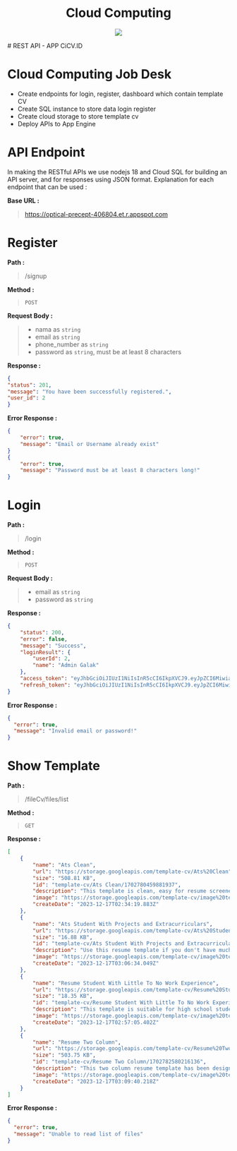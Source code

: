 <h1 align="center">Cloud Computing</h1>
<p align="center"><img src="https://github.com/lohlohko/CiCv-ID/assets/142643683/be5e6a68-931b-42b5-b17f-ab81c213af6e"></p>
# REST API - APP CiCV.ID

# Cloud Computing Job Desk
- Create endpoints for login, register, dashboard which contain template CV
- Create SQL instance to store data login register
- Create cloud storage to store template cv
- Deploy APIs to App Engine

# API Endpoint
In making the RESTful APIs we use nodejs 18 and Cloud SQL for building an API server, and for responses using JSON format.
Explanation for each endpoint that can be used :

**Base URL :**
> https://optical-precept-406804.et.r.appspot.com

# Register

**Path :**

> /signup

**Method :**

> `POST`

**Request Body :**

> - nama as `string`
> - email as `string`
> - phone_number as `string`
> - password as `string`, must be at least 8 characters

**Response :**

```json
{
"status": 201,
"message": "You have been successfully registered.",
"user_id": 2
}
```

**Error Response :**

```json
{
    "error": true,
    "message": "Email or Username already exist"
}
{
    "error": true,
    "message": "Password must be at least 8 characters long!"
}
```

# Login

**Path :**

> /login

**Method :**

> `POST`

**Request Body :**

> - email as `string`
> - password as `string`

**Response :**

```json
{
    "status": 200,
    "error": false,
    "message": "Success",
    "loginResult": {
        "userId": 2,
        "name": "Admin Galak"
    },
    "access_token": "eyJhbGciOiJIUzI1NiIsInR5cCI6IkpXVCJ9.eyJpZCI6MiwiaWF0IjoxNzAxNzk3NDAyLCJleHAiOjE3MDE3OTg2MDJ9.Rtxm5NP5vTMZflqnE1i5CxHJOPRTaqxlQKaOcp2wLkY",
    "refresh_token": "eyJhbGciOiJIUzI1NiIsInR5cCI6IkpXVCJ9.eyJpZCI6MiwiaWF0IjoxNzAxNzk3NDAyLCJleHAiOjE3MDE4ODM4MDJ9.4_8NQDaRhLFFb1Rz_LeNNElNr3rbHKMOPiUiShDKRjg"
}
```

**Error Response :**

```json
{
  "error": true,
  "message": "Invalid email or password!"
}
```

# Show Template

**Path :**

> /fileCv/files/list

**Method :**

> `GET`

**Response :**

```json
[
    {
        "name": "Ats Clean",
        "url": "https://storage.googleapis.com/template-cv/Ats%20Clean",
        "size": "508.81 KB",
        "id": "template-cv/Ats Clean/1702780459881937",
        "description": "This template is clean, easy for resume screeners to read, and effective at mentioning key accomplishments and projects from specific work experience. This will be useful if you've been with a company for a long time, or have worked as a consultant, and want to show hiring managers your most impressive accomplishments",
        "image": "https://storage.googleapis.com/template-cv/image%20template/Ats%20Clean.png",
        "createDate": "2023-12-17T02:34:19.883Z"
    },
    {
        "name": "Ats Student With Projects and Extracurriculars",
        "url": "https://storage.googleapis.com/template-cv/Ats%20Student%20With%20Projects%20and%20Extracurriculars",
        "size": "16.88 KB",
        "id": "template-cv/Ats Student With Projects and Extracurriculars/1702782394046926",
        "description": "Use this resume template if you don't have much work experience and want to outline relevant extracurricular experience and university projects.",
        "image": "https://storage.googleapis.com/template-cv/image%20template/Ats%20Student%20With%20Projects%20and%20Extracurriculars.png",
        "createDate": "2023-12-17T03:06:34.049Z"
    },
    {
        "name": "Resume Student With Little To No Work Experience",
        "url": "https://storage.googleapis.com/template-cv/Resume%20Student%20With%20Little%20To%20No%20Work%20Experience",
        "size": "18.35 KB",
        "id": "template-cv/Resume Student With Little To No Work Experience/1702781825399641",
        "description": "This template is suitable for high school students or college students with little experience. this template shows you how to turn your extracurricular experiences into achievements",
        "image": "https://storage.googleapis.com/template-cv/image%20template/Resume%20Student%20With%20Little%20To%20No%20Work%20Experience.png",
        "createDate": "2023-12-17T02:57:05.402Z"
    },
    {
        "name": "Resume Two Column",
        "url": "https://storage.googleapis.com/template-cv/Resume%20Two%20Column",
        "size": "503.75 KB",
        "id": "template-cv/Resume Two Column/1702782580216136",
        "description": "This two column resume template has been designed and puts emphasis on the skills section. This puts the focus on your work experience, while leaving enough space for skills, education, and other useful sections.",
        "image": "https://storage.googleapis.com/template-cv/image%20template/Resume%20Two%20Column.png",
        "createDate": "2023-12-17T03:09:40.218Z"
    }
]
```

**Error Response :**

```json
{
  "error": true,
  "message": "Unable to read list of files"
}
```

